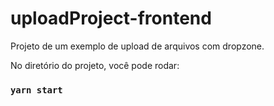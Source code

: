 # uploadProject-frontend
Projeto de um exemplo de upload de arquivos com dropzone.

No diretório do projeto, você pode rodar: 
### `yarn start`
